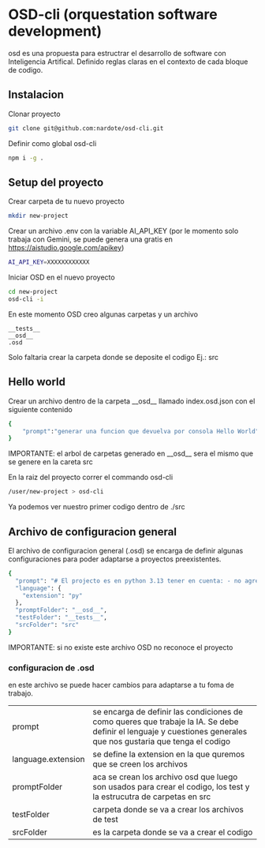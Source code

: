 # OSD-cli (orquestation software development)

osd es una propuesta para estructrar el desarrollo de software con Inteligencia Artifical. Definido reglas claras en el contexto de cada bloque de codigo.

## Instalacion

Clonar proyecto

```bash
git clone git@github.com:nardote/osd-cli.git
```

Definir como global osd-cli

```bash
npm i -g .
```

## Setup del proyecto

Crear carpeta de tu nuevo proyecto

```bash
mkdir new-project
```

Crear un archivo .env con la variable AI_API_KEY (por le momento solo trabaja con Gemini, se puede genera una gratis en https://aistudio.google.com/apikey)

```bash
AI_API_KEY=XXXXXXXXXXXX
```

Iniciar OSD en el nuevo proyecto

```bash
cd new-project
osd-cli -i
```

En este momento OSD creo algunas carpetas y un archivo

```
__tests__
__osd__
.osd
```

Solo faltaria crear la carpeta donde se deposite el codigo Ej.: src

## Hello world

Crear un archivo dentro de la carpeta \_\_osd\_\_ llamado index.osd.json con el siguiente contenido

```bash
{
    "prompt":"generar una funcion que devuelva por consola Hello World"
}
```

IMPORTANTE: el arbol de carpetas generado en \_\_osd\_\_ sera el mismo que se genere en la careta src

En la raiz del proyecto correr el commando osd-cli

```bash
/user/new-project > osd-cli

```

Ya podemos ver nuestro primer codigo dentro de ./src

## Archivo de configuracion general

El archivo de configuracion general (.osd) se encarga de definir algunas configuraciones para poder adaptarse a proyectos preexistentes.

```bash
{
  "prompt": "# El projecto es en python 3.13 tener en cuenta: - no agregar el punto de entrada principal a cada archivo",
  "language": {
    "extension": "py"
  },
  "promptFolder": "__osd__",
  "testFolder": "__tests__",
  "srcFolder": "src"
}
```

IMPORTANTE: si no existe este archivo OSD no reconoce el proyecto

### configuracion de .osd

en este archivo se puede hacer cambios para adaptarse a tu foma de trabajo.

|                    |                                                                                                                                                                 |
| ------------------ | --------------------------------------------------------------------------------------------------------------------------------------------------------------- |
| prompt             | se encarga de definir las condiciones de como queres que trabaje la IA. Se debe definir el lenguaje y cuestiones generales que nos gustaria que tenga el codigo |
| language.extension | se define la extension en la que quremos que se creen los archivos                                                                                              |
| promptFolder       | aca se crean los archivo osd que luego son usados para crear el codigo, los test y la estrucutra de carpetas en src                                             |
| testFolder         | carpeta donde se va a crear los archivos de test                                                                                                                |
| srcFolder          | es la carpeta donde se va a crear el codigo                                                                                                                     |
